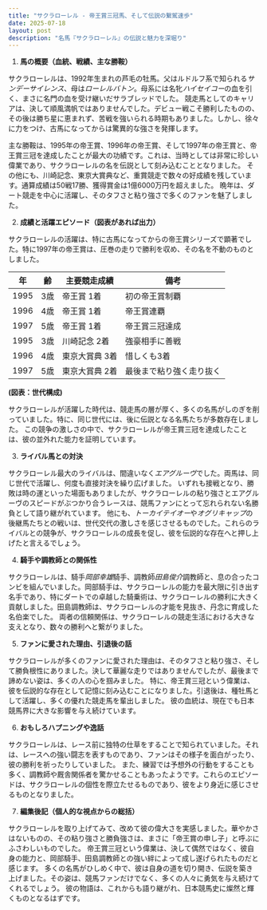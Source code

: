 ```yaml
---
title: "サクラローレル - 帝王賞三冠馬、そして伝説の繋駕速歩"
date: 2025-07-18
layout: post
description: "名馬『サクラローレル』の伝説と魅力を深堀り"
---
```


1. **馬の概要（血統、戦績、主な勝鞍）**

サクラローレルは、1992年生まれの芦毛の牡馬。父はルドルフ系で知られる*サンデーサイレンス*、母は*ローレルバトン*。母系には名牝*ハイセイコー*の血を引く、まさに名門の血を受け継いだサラブレッドでした。  競走馬としてのキャリアは、決して順風満帆ではありませんでした。デビュー戦こそ勝利したものの、その後は勝ち星に恵まれず、苦戦を強いられる時期もありました。しかし、徐々に力をつけ、古馬になってからは驚異的な強さを発揮します。

主な勝鞍は、1995年の帝王賞、1996年の帝王賞、そして1997年の帝王賞と、帝王賞三冠を達成したことが最大の功績です。これは、当時としては非常に珍しい偉業であり、サクラローレルの名を伝説として刻み込むこととなりました。  その他にも、川崎記念、東京大賞典など、重賞競走で数々の好成績を残しています。通算成績は50戦17勝、獲得賞金は1億6000万円を超えました。  晩年は、ダート競走を中心に活躍し、そのタフさと粘り強さで多くのファンを魅了しました。


2. **成績と活躍エピソード（図表があれば出力）**

サクラローレルの活躍は、特に古馬になってからの帝王賞シリーズで顕著でした。特に1997年の帝王賞は、圧巻の走りで勝利を収め、その名を不動のものとしました。

| 年 | 齢 | 主要競走成績 | 備考 |
|---|---|---|---|
| 1995 | 3歳 | 帝王賞 1着 | 初の帝王賞制覇 |
| 1996 | 4歳 | 帝王賞 1着 | 帝王賞連覇 |
| 1997 | 5歳 | 帝王賞 1着 | 帝王賞三冠達成 |
| 1995 | 3歳 | 川崎記念 2着 | 強豪相手に善戦 |
| 1996 | 4歳 | 東京大賞典 3着 | 惜しくも3着 |
| 1997 | 5歳 | 東京大賞典 2着 | 最後まで粘り強く走り抜く |


**(図表：世代構成)**

サクラローレルが活躍した時代は、競走馬の層が厚く、多くの名馬がしのぎを削っていました。特に、同じ世代には、後に伝説となる名馬たちが多数存在しました。  この競争の激しさの中で、サクラローレルが帝王賞三冠を達成したことは、彼の並外れた能力を証明しています。


3. **ライバル馬との対決**

サクラローレル最大のライバルは、間違いなく*エアグルーヴ*でした。両馬は、同じ世代で活躍し、何度も直接対決を繰り広げました。  いずれも接戦となり、勝敗は時の運といった場面もありましたが、サクラローレルの粘り強さとエアグルーヴのスピードがぶつかり合うレースは、競馬ファンにとって忘れられない名勝負として語り継がれています。  他にも、*トーカイテイオー*や*オグリキャップ*の後継馬たちとの戦いは、世代交代の激しさを感じさせるものでした。これらのライバルとの競争が、サクラローレルの成長を促し、彼を伝説的な存在へと押し上げたと言えるでしょう。


4. **騎手や調教師との関係性**

サクラローレルは、騎手*岡部幸雄*騎手、調教師*田島俊介*調教師と、息の合ったコンビを組んでいました。岡部騎手は、サクラローレルの能力を最大限に引き出す名手であり、特にダートでの卓越した騎乗術は、サクラローレルの勝利に大きく貢献しました。田島調教師は、サクラローレルの才能を見抜き、丹念に育成した名伯楽でした。  両者の信頼関係は、サクラローレルの競走生活における大きな支えとなり、数々の勝利へと繋がりました。


5. **ファンに愛された理由、引退後の話**

サクラローレルが多くのファンに愛された理由は、そのタフさと粘り強さ、そして勝負根性にありました。決して華麗な走りではありませんでしたが、最後まで諦めない姿は、多くの人の心を掴みました。  特に、帝王賞三冠という偉業は、彼を伝説的な存在として記憶に刻み込むことになりました。引退後は、種牡馬として活躍し、多くの優れた競走馬を輩出しました。  彼の血統は、現在でも日本競馬界に大きな影響を与え続けています。


6. **おもしろハプニングや逸話**

サクラローレルは、レース前に独特の仕草をすることで知られていました。それは、レースへの強い闘志を表すものであり、ファンはその様子を面白がったり、彼の勝利を祈ったりしていました。  また、練習では予想外の行動をすることも多く、調教師や厩舎関係者を驚かせることもあったようです。これらのエピソードは、サクラローレルの個性を際立たせるものであり、彼をより身近に感じさせるものとなりました。


7. **編集後記（個人的な視点からの総括）**

サクラローレルを取り上げてみて、改めて彼の偉大さを実感しました。華やかさはないものの、その粘り強さと勝負強さは、まさに「帝王賞の申し子」と呼ぶにふさわしいものでした。  帝王賞三冠という偉業は、決して偶然ではなく、彼自身の能力と、岡部騎手、田島調教師との強い絆によって成し遂げられたものだと感じます。  多くの名馬がひしめく中で、彼は自身の道を切り開き、伝説を築き上げました。その姿は、競馬ファンだけでなく、多くの人々に勇気を与え続けてくれるでしょう。  彼の物語は、これからも語り継がれ、日本競馬史に燦然と輝くものとなるはずです。
